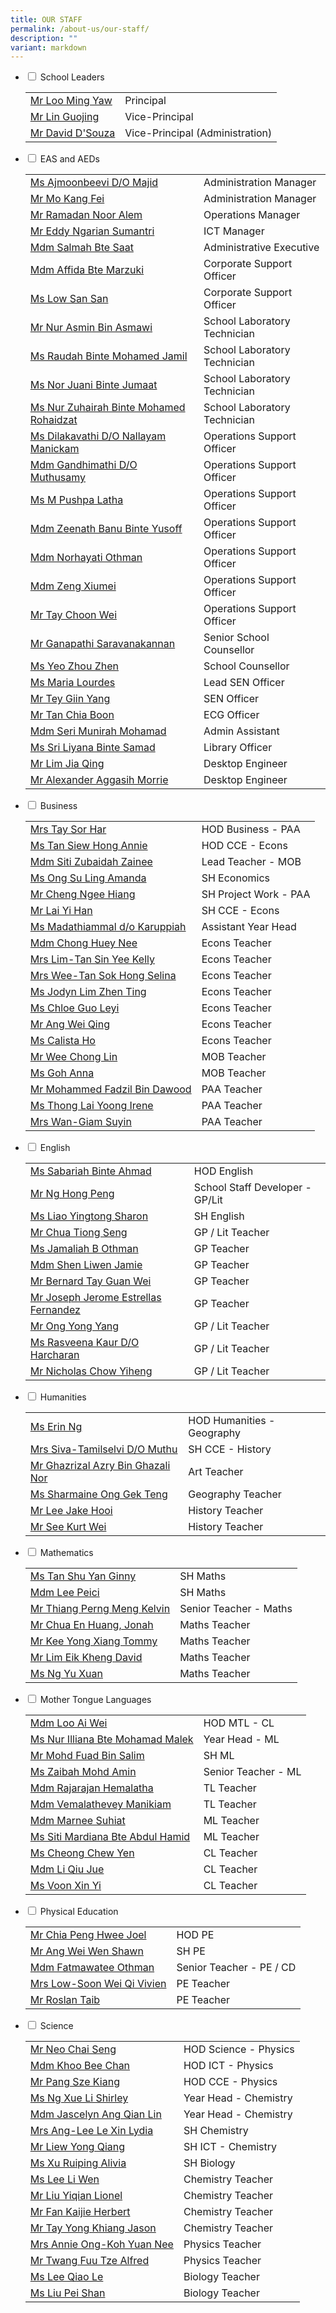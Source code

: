 ```yaml
---
title: OUR STAFF
permalink: /about-us/our-staff/
description: ""
variant: markdown
---
```

<div class="content">
<ul class="jekyllcodex_accordion">
<li><input type="checkbox" id="accordion1"> <label for="accordion1">School Leaders</label>
<div><table cellpadding="0" cellspacing="0" border="0"><tbody>
<tr><td><a href="mailto:millennia_inst@moe.edu.sg" target="">Mr Loo Ming Yaw</a></td><td>Principal</td></tr>
<tr><td><a href="mailto:millennia_inst@moe.edu.sg" target="">Mr Lin Guojing</a></td><td>Vice-Principal</td></tr>
<tr><td><a href="mailto:millennia_inst@moe.edu.sg" target="">Mr David D'Souza</a></td><td>Vice-Principal (Administration)</td></tr></tbody></table></div></li>

<li><input type="checkbox" id="accordion2"> <label for="accordion2">EAS and AEDs</label>
<div><table cellpadding="0" cellspacing="0" border="0"><tbody>
<tr><td><a href="mailto:ajmoonbeevi_majid@moe.edu.sg" target="">Ms Ajmoonbeevi D/O Majid</a></td><td>Administration Manager</td></tr>
<tr><td><a href="mailto:mo_kang_fei@moe.edu.sg" target="">Mr Mo Kang Fei</a></td><td>Administration Manager</td></tr>
<tr><td><a href="mailto:ramadan_noor_alem@moe.edu.sg" target="">Mr Ramadan Noor Alem</a></td><td>Operations Manager</td></tr>
<tr><td><a href="mailto:eddy_ngarian_sumantri@moe.edu.sg" target="">Mr Eddy Ngarian Sumantri</a></td><td>ICT Manager</td></tr>
<tr><td><a href="mailto:salmah_saat@moe.edu.sg" target="">Mdm Salmah Bte Saat</a></td><td>Administrative Executive</td></tr>
<tr><td><a href="mailto:affida_marzuki@moe.edu.sg" target="">Mdm Affida Bte Marzuki</a></td><td>Corporate Support Officer</td></tr>
<tr><td><a href="mailto:low_san_san_a@moe.edu.sg" target="">Ms Low San San</a>&nbsp;</td><td>Corporate Support Officer</td></tr>
<tr><td><a href="mailto:NUR_ASMIN_ASMAWI@moe.edu.sg" target="">Mr Nur Asmin Bin Asmawi</a></td><td>School Laboratory Technician</td></tr>
<tr><td><a href="mailto:raudah_mohamed_jamil@moe.edu.sg" target="">Ms Raudah Binte Mohamed Jamil</a></td><td>School Laboratory Technician</td></tr>
<tr><td><a href="mailto:nor_juani_jumaat@moe.edu.sg" target="">Ms Nor Juani Binte Jumaat</a></td><td>School Laboratory Technician</td></tr>
<tr><td><a href="mailto:NUR_ZUHAIRAH_MOHAMED_ROHAIDZAT@moe.edu.sg" target="">Ms Nur Zuhairah Binte Mohamed Rohaidzat</a></td><td>School Laboratory Technician</td></tr>
<tr><td><a href="mailto:DILAKAVATHI_NALLAYAN_MANICKAM@moe.edu.sg" target="">Ms Dilakavathi D/O Nallayam Manickam</a></td><td>Operations Support Officer</td></tr>
<tr><td><a href="mailto:GANDHIMATHI_MUTHUSAMY@moe.edu.sg" target="">Mdm Gandhimathi D/O Muthusamy</a></td><td>Operations Support Officer</td></tr>
<tr><td><a href="mailto:m_pushpa_latha@moe.edu.sg" target="">Ms M Pushpa Latha</a></td><td>Operations Support Officer</td></tr>
<tr><td><a href="mailto:ZEENATH_BANU_YUSOFF@moe.edu.sg" target="">Mdm Zeenath Banu Binte Yusoff</a></td><td>Operations Support Officer</td></tr>
<tr><td><a href="mailto:NORHAYATI_OTHMAN_A@moe.edu.sg" target="">Mdm Norhayati Othman</a></td><td>Operations Support Officer</td></tr>
<tr><td><a href="mailto:zeng_xiumei@moe.edu.sg" target="">Mdm Zeng Xiumei</a></td><td>Operations Support Officer</td></tr>
	<tr><td><a href="mailto:tay_choon_wei@moe.edu.sg" target="">Mr Tay Choon Wei</a></td><td>Operations Support Officer</td></tr>
	
	
<tr><td><a href="mailto:GANAPATHI_SARAVANA_KANNAN@moe.edu.sg" target="">Mr Ganapathi Saravanakannan</a></td><td>Senior School Counsellor</td></tr>
<tr><td><a href="mailto:yeo_zhou_zhen@moe.edu.sg" target="">Ms Yeo Zhou Zhen</a></td><td>School Counsellor</td></tr>
<tr><td><a href="mailto:lourdes_maria@moe.edu.sg" target="">Ms Maria Lourdes</a></td><td>Lead SEN Officer</td></tr>
<tr><td><a href="mailto:tey_giin_yang@moe.edu.sg" target="">Mr Tey Giin Yang</a></td><td>SEN Officer</td></tr>
<tr><td><a href="mailto:tan_chia_boon@schools.gov.sg@moe.edu.sg" target="">Mr Tan Chia Boon</a></td><td>ECG Officer</td></tr>
<tr><td><a href="mailto:seri_munirah_mohamad@moe.edu.sg" target="">Mdm Seri Munirah Mohamad</a></td><td>Admin Assistant</td></tr>
<tr><td><a href="mailto:Sri.Liyana@staff.spydus.com.sg" target="">Ms Sri Liyana Binte Samad</a></td><td>Library Officer</td></tr>
<tr><td><a href="mailto:g-ncs0908jde@ncs.com.sg" target="">Mr Lim Jia Qing</a></td><td>Desktop Engineer</td></tr>
<tr><td><a href="mailto:g-ncs0908jde@ncs.com.sg" target="">Mr Alexander Aggasih Morrie</a></td><td>Desktop Engineer</td></tr></tbody></table></div></li>

<li><input type="checkbox" id="accordion3"> <label for="accordion3">Business</label>
<div><table cellpadding="0" cellspacing="0" border="0"><tbody>
<tr><td><a href="mailto:lee_sor_har@moe.edu.sg" target="">Mrs Tay Sor Har</a></td><td>HOD Business - PAA</td></tr>
<tr><td><a href="mailto:tan_siew_hong_annie@moe.edu.sg" target="">Ms Tan Siew Hong Annie</a></td><td>HOD CCE - Econs</td></tr>
<tr><td><a href="mailto:siti_zubaidah_zainee@moe.edu.sg" target="">Mdm Siti Zubaidah Zainee</a></td><td>Lead Teacher - MOB</td></tr>
<tr><td><a href="mailto:ong_su_ling_amanda@moe.edu.sg" target="">Ms Ong Su Ling Amanda</a></td><td>SH Economics</td></tr>
<tr><td><a href="mailto:cheng_ngee_hiang@moe.edu.sg" target="">Mr Cheng Ngee Hiang</a></td><td>SH Project Work - PAA</td></tr>
<tr><td><a href="mailto:Lai_Yi Han@moe.edu.sg" target="">Mr Lai Yi Han</a></td><td>SH CCE - Econs</td></tr>
<tr><td><a href="mailto:madathiammal_karuppiah@moe.edu.sg" target="">Ms Madathiammal d/o Karuppiah</a></td><td>Assistant Year Head</td></tr>
<tr><td><a href="mailto:chong_huey_nee@moe.edu.sg" target="">Mdm Chong Huey Nee</a></td><td>Econs Teacher</td></tr>
<tr><td><a href="mailto:tan_sin_yee_a@moe.edu.sg" target="">Mrs Lim-Tan Sin Yee Kelly</a></td><td>Econs Teacher</td></tr>
<tr><td><a href="mailto:tan_sok_hong_selina@moe.edu.sg" target="">Mrs Wee-Tan Sok Hong Selina</a></td><td>Econs Teacher</td></tr>
<tr><td><a href="mailto:lim_zhen_ting_jodyn@moe.edu.sg" target="">Ms Jodyn Lim Zhen Ting</a></td><td>Econs Teacher</td></tr>
<tr><td><a href="mailto:chloe_guo_leyi@moe.edu.sg" target="">Ms Chloe Guo Leyi</a></td><td>Econs Teacher</td></tr>
		<tr><td><a href="mailto:Ang_wei_qing_b@moe.edu.sg" target="">Mr Ang Wei Qing</a></td><td>Econs Teacher</td></tr>
		<tr><td><a href="mailto:calista_ho_xuan_ting@moe.edu.sg" target="">Ms Calista Ho</a></td><td>Econs Teacher</td></tr>
<tr><td><a href="mailto:wee_chong_lin@moe.edu.sg" target="">Mr Wee Chong Lin</a></td><td>MOB Teacher</td></tr>
	<tr><td><a href="mailto:goh_anna@moe.edu.sg" target="">Ms Goh Anna</a></td><td>MOB Teacher</td></tr>
<tr><td><a href="mailto:mohammed_fadzil_dawood@moe.edu.sg" target="">Mr Mohammed Fadzil Bin Dawood</a></td><td>PAA Teacher</td></tr>
<tr><td><a href="mailto:thong_lai_yoong@moe.edu.sg" target="">Ms Thong Lai Yoong Irene</a></td><td>PAA Teacher</td></tr>
<tr><td><a href="mailto:giam_suyin@moe.edu.sg" target="">Mrs Wan-Giam Suyin</a></td><td>PAA Teacher</td></tr></tbody></table></div></li>

<li><input type="checkbox" id="accordion4"> <label for="accordion4">English</label>
<div><table cellpadding="0" cellspacing="0" border="0"><tbody>
<tr><td><a href="mailto:sabariah_ahmad@moe.edu.sg" target="">Ms Sabariah Binte Ahmad</a></td><td>HOD English</td></tr>
<tr><td><a href="mailto:ng_hong_peng@moe.edu.sg" target="">Mr Ng Hong Peng</a></td><td>School Staff Developer - GP/Lit</td></tr>
	<tr><td><a href="mailto:liao_yingtong@moe.edu.sg" target="">Ms Liao Yingtong Sharon</a></td><td>SH English</td></tr>
<tr><td><a href="mailto:chua_tiong_seng@moe.edu.sg" target="">Mr Chua Tiong Seng</a></td><td>GP / Lit Teacher</td></tr>
<tr><td><a href="mailto:jamaliah_b_othman@moe.edu.sg" target="">Ms Jamaliah B Othman</a></td><td>GP Teacher</td></tr>
<tr><td><a href="mailto:shen_liwen_jamie@moe.edu.sg" target="">Mdm Shen Liwen Jamie</a></td><td>GP Teacher</td></tr>
<tr><td><a href="mailto:tay_guan_wei_bernard@moe.edu.sg" target="">Mr Bernard Tay Guan Wei</a></td><td>GP Teacher</td></tr>
	<tr><td><a href="mailto:joseph_jerome_estrellas_fernandez@moe.edu.sg" target=""> Mr Joseph Jerome Estrellas Fernandez </a></td><td>GP Teacher</td></tr>
	
<tr><td><a href="mailto:ong_yong_yang@moe.edu.sg" target="">Mr Ong Yong Yang</a></td><td>GP / Lit Teacher</td></tr>
	<tr><td><a href="mailto:rasveena_kaur_harcharan_singh@moe.edu.sg" target="">Ms Rasveena Kaur D/O Harcharan </a></td><td>GP / Lit Teacher</td></tr>
		<tr><td><a href="mailto:chow_yiheng@moe.edu.sg" target="">Mr Nicholas Chow Yiheng </a></td><td>GP / Lit Teacher</td></tr>	
		</tbody></table></div></li>

<li><input type="checkbox" id="accordion5"> <label for="accordion5">Humanities</label>
<div><table cellpadding="0" cellspacing="0" border="0"><tbody>
<tr><td><a href="mailto:ng_erin@moe.edu.sg" target="">Ms Erin Ng</a></td><td>HOD Humanities - Geography</td></tr>
<tr><td><a href="mailto:tamilselvi_siva@moe.edu.sg" target="">Mrs Siva-Tamilselvi D/O Muthu</a></td><td>SH CCE - History</td></tr>
<tr><td><a href="mailto:ghazrizal_azry_ghazali_nor@moe.edu.sg" target="">Mr Ghazrizal Azry Bin Ghazali Nor</a></td><td>Art Teacher</td></tr>
<tr><td><a href="mailto:sharmaine_ong_gek_teng_a@moe.edu.sg" target="">Ms Sharmaine Ong Gek Teng</a></td><td>Geography Teacher</td></tr>
<tr><td><a href="mailto:lee_jake_hooi@moe.edu.sg" target="">Mr Lee Jake Hooi</a></td><td>History Teacher</td></tr>
<tr><td><a href="mailto:see_kurt_wei@moe.edu.sg" target="">Mr See Kurt Wei</a></td><td>History Teacher</td></tr></tbody></table></div></li>

<li><input type="checkbox" id="accordion6"> <label for="accordion6">Mathematics</label>
<div><table cellpadding="0" cellspacing="0" border="0"><tbody>
<tr><td><a href="mailto:tan_shu_yan_ginny@moe.edu.sg" target="">Ms Tan Shu Yan Ginny</a></td><td>SH Maths</td></tr>
<tr><td><a href="mailto:lee_peici@moe.edu.sg" target="">Mdm Lee Peici</a></td><td>SH Maths</td></tr>
<tr><td><a href="mailto:kelvin_thiang_perng_meng@moe.edu.sg" target="">Mr Thiang Perng Meng Kelvin</a></td><td>Senior Teacher - Maths</td></tr>
<tr><td><a href="mailto:chua_en_huang_jonah@moe.edu.sg" target="">Mr Chua En Huang, Jonah</a></td><td>Maths Teacher</td></tr>
<tr><td><a href="mailto:kee_yongxiang_tommy@moe.edu.sg" target="">Mr Kee Yong Xiang Tommy</a></td><td>Maths Teacher</td></tr>
<tr><td><a href="mailto:lim_eik_kheng@moe.edu.sg" target="">Mr Lim Eik Kheng David</a></td><td>Maths Teacher</td></tr>
<tr><td><a href="mailto:ng_yu_xuan@moe.edu.sg" target="">Ms Ng Yu Xuan</a></td><td>Maths Teacher</td></tr>
		</tbody></table></div></li>

<li><input type="checkbox" id="accordion7"> <label for="accordion7">Mother Tongue Languages</label>
<div><table cellpadding="0" cellspacing="0" border="0"><tbody>
<tr><td><a href="mailto:loo_ai_wei@moe.edu.sg" target="">Mdm Loo Ai Wei</a></td><td>HOD MTL - CL</td></tr>
<tr><td><a href="mailto:nur_illiana_mohamad_malek@moe.edu.sg" target="">Ms Nur Illiana Bte Mohamad Malek</a></td><td>Year Head - ML</td></tr>
<tr><td><a href="mailto:mohd_fuad_salim@moe.edu.sg" target="">Mr Mohd Fuad Bin Salim</a></td><td>SH ML</td></tr>
<tr><td><a href="mailto:zaibah_mohammed_amin@moe.edu.sg" target="">Ms Zaibah Mohd Amin</a></td><td>Senior Teacher - ML</td></tr>
<tr><td><a href="mailto:rajarajan_hemalatha@moe.edu.sg" target="">Mdm Rajarajan Hemalatha</a></td><td>TL Teacher</td></tr>
<tr><td><a href="mailto:vemalathevey_manikiam@moe.edu.sg" target="">Mdm Vemalathevey Manikiam</a>&nbsp;</td><td>TL Teacher</td></tr>
<tr><td><a href="mailto:marnee_suhiat@moe.edu.sg" target="">Mdm Marnee Suhiat</a></td><td>ML Teacher</td></tr>
<tr><td><a href="mailto:siti_mardiana_abdul_hamid@moe.edu.sg" target="">Ms Siti Mardiana Bte Abdul Hamid</a></td><td>ML Teacher</td></tr>
<tr><td><a href="mailto:cheong_chew_yen@moe.edu.sg" target="">Ms Cheong Chew Yen</a></td><td>CL Teacher</td></tr>
<tr><td><a href="mailto:li_qiu_jue@moe.edu.sg" target="">Mdm Li Qiu Jue</a></td><td>CL Teacher</td></tr>
<tr><td><a href="mailto:voon_xin_yi@moe.edu.sg" target="">Ms Voon Xin Yi</a></td><td>CL Teacher</td></tr></tbody></table></div></li>

<li><input type="checkbox" id="accordion8"> <label for="accordion8">Physical Education</label>
<div><table cellpadding="0" cellspacing="0" border="0"><tbody>
<tr><td><a href="mailto:chia_peng_hwee@moe.edu.sg" target="">Mr Chia Peng Hwee Joel</a></td><td>HOD PE</td></tr>
<tr><td><a href="mailto:ang_wei_wen_shawn@moe.edu.sg" target="">Mr Ang Wei Wen Shawn</a></td><td>SH PE</td></tr>
<tr><td><a href="mailto:fatmawatee_othman@moe.edu.sg" target="">Mdm Fatmawatee Othman</a></td><td>Senior Teacher - PE / CD</td></tr>
<tr><td><a href="mailto:vivien_soon_wei_qi@moe.edu.sg" target="">Mrs Low-Soon Wei Qi Vivien</a></td><td>PE Teacher</td></tr>
<tr><td><a href="mailto:roslan_taib@moe.edu.sg" target="">Mr Roslan Taib</a></td><td>PE Teacher</td></tr></tbody></table></div></li>

<li><input type="checkbox" id="accordion9"> <label for="accordion9">Science</label>
<div><table cellpadding="0" cellspacing="0" border="0"><tbody>
<tr><td><a href="mailto:neo_chai_seng@moe.edu.sg" target="">Mr Neo Chai Seng</a></td><td>HOD Science - Physics</td></tr>
<tr><td><a href="mailto:khoo_bee_chan@moe.edu.sg" target="">Mdm Khoo Bee Chan</a></td><td>HOD ICT - Physics</td></tr>
<tr><td><a href="mailto:pang_sze_kiang@moe.edu.sg" target="">Mr Pang Sze Kiang</a></td><td>HOD CCE - Physics</td></tr>
<tr><td><a href="mailto:ng_xue_li_shirley@moe.edu.sg" target="">Ms Ng Xue Li Shirley</a></td><td>Year Head - Chemistry</td></tr>
<tr><td><a href="mailto:jascelyn_ang_qian_lin@moe.edu.sg" target="">Mdm Jascelyn Ang Qian Lin</a></td><td>Year Head - Chemistry</td></tr>
<tr><td><a href="mailto:lee_le_xin@moe.edu.sg" target="">Mrs Ang-Lee Le Xin Lydia</a></td><td>SH Chemistry</td></tr>
<tr><td><a href="mailto:liew_yong_qiang@moe.edu.sg" target="">Mr Liew Yong Qiang</a></td><td>SH ICT - Chemistry</td></tr>
<tr><td><a href="mailto:xu_ruiping@moe.edu.sg" target="">Ms Xu Ruiping Alivia</a></td><td>SH Biology</td></tr>
<tr><td><a href="mailto:lee_li_wen@moe.edu.sg" target="">Ms Lee Li Wen</a></td><td>Chemistry Teacher</td></tr>
<tr><td><a href="mailto:liu_yiqian_lionel@moe.edu.sg" target="">Mr Liu Yiqian Lionel</a></td><td>Chemistry Teacher</td></tr>
<tr><td><a href="mailto:fan_kaijie_herbert@moe.edu.sg" target="">Mr Fan Kaijie Herbert</a></td><td>Chemistry Teacher</td></tr>
<tr><td><a href="mailto:tay_yong_khiang_jason@moe.edu.sg" target="">Mr Tay Yong Khiang Jason</a></td><td>Chemistry Teacher</td></tr>
<tr><td><a href="mailto:koh_yuan_nee_annie@moe.edu.sg" target="">Mrs Annie Ong-Koh Yuan Nee</a></td><td>Physics Teacher</td></tr>
<tr><td><a href="mailto:twang_fuu_tze_alfred@moe.edu.sg" target="">Mr Twang Fuu Tze Alfred</a></td><td>Physics Teacher</td></tr>
<tr><td><a href="mailto:lee_qiao_le@moe.edu.sg" target="">Ms Lee Qiao Le</a></td><td>Biology Teacher</td></tr>
<tr><td><a href="mailto:liu_peishan@moe.edu.sg" target="">Ms Liu Pei Shan</a></td><td>Biology Teacher</td></tr></tbody></table></div></li></ul></div>